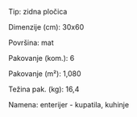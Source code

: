 Tip: zidna pločica

Dimenzije (cm): 30x60

Površina: mat

Pakovanje (kom.): 6

Pakovanje (m²): 1,080

Težina pak. (kg): 16,4

Namena: enterijer - kupatila, kuhinje